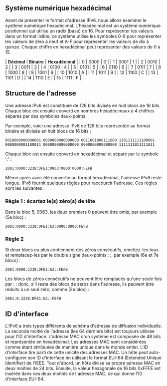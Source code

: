 ## Système numérique hexadécimal

Avant de présenter le format d'adresse IPv6, nous allons examiner le système numérique hexadécimal. L'hexadécimal est un système numérique positionnel qui utilise un radix (base) de 16. Pour représenter les valeurs dans un format lisible, ce système utilise les symboles 0-9 pour représenter les valeurs de zéro à neuf et A-F pour représenter les valeurs de dix à quinze. Chaque chiffre en hexadécimal peut représenter des valeurs de 0 à 15.

| **Décimal** | **Binaire** | **Hexadécimal** |
| 0 | 0000 | 0 |
| 1 | 0001 | 1 |
| 2 | 0010 | 2 |
| 3 | 0011 | 3 |
| 4 | 0100 | 4 |
| 5 | 0101 | 5 |
| 6 | 0110 | 6 |
| 7 | 0111 | 7 |
| 8 | 1000 | 8 |
| 9 | 1001 | 9 |
| 10 | 1010 | A |
| 11 | 1011 | B |
| 12 | 1100 | C |
| 13 | 1101 | D |
| 14 | 1110 | E |
| 15 | 1111 | F |

## Structure de l'adresse

Une adresse IPv6 est constituée de 128 bits divisés en huit blocs de 16 bits. Chaque bloc est ensuite converti en nombres hexadécimaux à 4 chiffres séparés par des symboles deux-points.

Par exemple, voici une adresse IPv6 de 128 bits représentée au format binaire et divisée en huit blocs de 16 bits :

```
0010000000000001 0000000000000000 0011001000111000 1101111111100001 0000000001100011 0000000000000000 0000000000000000 1111111011111011
```

Chaque bloc est ensuite converti en hexadécimal et séparé par le symbole ':' :

```
2001:0000:3238:DFE1:0063:0000:0000:FEFB
```

Même après avoir été convertie au format hexadécimal, l'adresse IPv6 reste longue. IPv6 fournit quelques règles pour raccourcir l'adresse. Ces règles sont les suivantes :

### Règle 1 : écartez le(s) zéro(s) de tête

Dans le bloc 5, 0063, les deux premiers 0 peuvent être omis, par exemple (5e bloc) :

```
2001:0000:3238:DFE1:63:0000:0000:FEFB
```

### Règle 2

Si deux blocs ou plus contiennent des zéros consécutifs, omettez-les tous et remplacez-les par le double signe deux-points : :, par exemple (6e et 7e blocs) :

```
2001:0000:3238:DFE1:63::FEFB
```

Les blocs de zéros consécutifs ne peuvent être remplacés qu'une seule fois par : : donc, s'il reste des blocs de zéros dans l'adresse, ils peuvent être réduits à un seul zéro, comme (2e bloc) :

```
2001:0:3238:DFE1:63::FEFB
```

## ID d'interface

L'IPv6 a trois types différents de schéma d'adresse de diffusion individuelle. La seconde moitié de l'adresse (les 64 derniers bits) est toujours utilisée pour l'ID d'interface. L'adresse MAC d'un système est composée de 48 bits et représentée en hexadécimal. Les adresses MAC sont considérées comme étant attribuées de manière unique dans le monde entier. L'ID d'interface tire parti de cette unicité des adresses MAC. Un hôte peut auto-configurer son ID d'interface en utilisant le format EUI-64 (Extended Unique Identifier) de l'IEEE. Tout d'abord, un hôte divise sa propre adresse MAC en deux moitiés de 24 bits. Ensuite, la valeur hexagonale de 16 bits 0xFFFE est insérée dans ces deux moitiés de l'adresse MAC, ce qui donne l'ID d'interface EUI-64.

